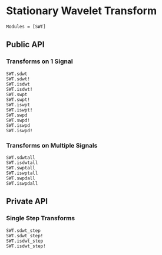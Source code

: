 # Stationary Wavelet Transform

```@index
Modules = [SWT]
```

## Public API
### Transforms on 1 Signal
```@docs
SWT.sdwt
SWT.sdwt!
SWT.isdwt
SWT.isdwt!
SWT.swpt
SWT.swpt!
SWT.iswpt
SWT.iswpt!
SWT.swpd
SWT.swpd!
SWT.iswpd
SWT.iswpd!
```

### Transforms on Multiple Signals
```@docs
SWT.sdwtall
SWT.isdwtall
SWT.swptall
SWT.iswptall
SWT.swpdall
SWT.iswpdall
```

## Private API
### Single Step Transforms
```@docs
SWT.sdwt_step
SWT.sdwt_step!
SWT.isdwt_step
SWT.isdwt_step!
```
